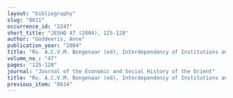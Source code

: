 ```yaml
---
layout: "bibliography"
slug: "8611"
occurrence_id: "2247"
short_title: "JESHO 47 (2004), 125-128"
author: "Goddeeris, Anne"
publication_year: "2004"
title: "Rv. A.C.V.M. Bongenaar (ed), Interdependency of Institutions and Private Entrepreneurs, MOS Studies 2, PIHANS 87 (Istanbul and Leiden 2000)"
volume_no_: "47"
pages: "125-128"
journal: "Journal of the Economic and Social History of the Orient"
title: "Rv. A.C.V.M. Bongenaar (ed), Interdependency of Institutions and Private Entrepreneurs, MOS Studies 2, PIHANS 87 (Istanbul and Leiden 2000)"
previous_item: "8614"
---
```

